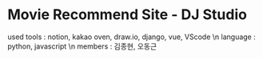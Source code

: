 # Movie Recommend Site - DJ Studio
used tools : notion, kakao oven, draw.io, django, vue, VScode \n
language : python, javascript \n
members : 김종현, 오동근
